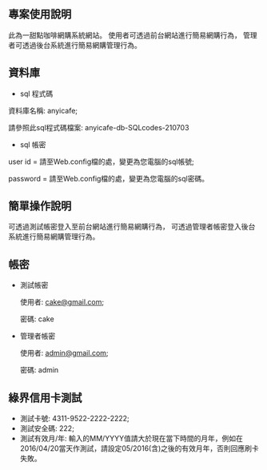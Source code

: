## 專案使用說明

此為一甜點咖啡網購系統網站。
使用者可透過前台網站進行簡易網購行為，
管理者可透過後台系統進行簡易網購管理行為。

## 資料庫

- sql 程式碼

資料庫名稱: anyicafe;

請參照此sql程式碼檔案: anyicafe-db-SQLcodes-210703

- sql 帳密

user id = 請至Web.config檔的<connectionStrings>處，變更為您電腦的sql帳號;

password = 請至Web.config檔的<connectionStrings>處，變更為您電腦的sql密碼。

## 簡單操作說明

可透過測試帳密登入至前台網站進行簡易網購行為，
可透過管理者帳密登入後台系統進行簡易網購管理行為。

## 帳密

- 測試帳密

  使用者: cake@gmail.com;

  密碼: cake

- 管理者帳密
  
  使用者: admin@gmail.com;

  密碼: admin

## 綠界信用卡測試

- 測試卡號: 4311-9522-2222-2222;
- 測試安全碼: 222;
- 測試有效月/年: 輸入的MM/YYYY值請大於現在當下時間的月年，例如在2016/04/20當天作測試，請設定05/2016(含)之後的有效月年，否則回應刷卡失敗。